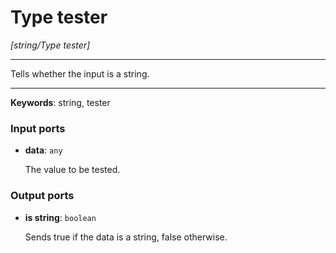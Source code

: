 # Type tester

_[string/Type tester]_

---

Tells whether the input is a string.<br>

---

__Keywords__: string, tester

### Input ports

* __data__: ` any `

    The value to be tested.<br>

### Output ports

* __is string__: ` boolean `

    Sends true if the data is a string, false otherwise.<br>

